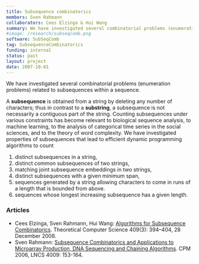 ```yaml
---
title: Subsequence combinatorics
members: Sven Rahmann
collaborators: Cees Elzinga & Hui Wang
summary: We have investigated several combinatorial problems (enumeration problems) related to subsequences within a sequence.
#image: /research/subseqcomb.png
software: SubSeqComb
tag: SubsequenceCombinatorics
funding: internal
status: past
layout: project
date: 2007-10-01
---
```


We have investigated several combinatorial problems (enumeration problems) related to subsequences within a sequence.

A **subsequence** is obtained from a string by deleting any number of characters; thus in contrast to a **substring**, a subsequence is not necessarily a contiguous part of the string.
Counting subsequences under various constraints has become relevant to biological sequence analysis, to machine learning, to the analysis of categorical time series in the social sciences, and to the theory of word complexity.
We have investigated properties of subsequences that lead to efficient dynamic programming algorithms to count

1. distinct subsequences in a string,
2. distinct common subsequences of two strings,
3. matching joint subsequence embeddings in two strings,
4. distinct subsequences with a given minimum span,
5. sequences generated by a string allowing characters to come in runs of a length that is bounded from above.
6. sequences whose longest increasing subsequence has a given length.

### Articles

* Cees Elzinga, Sven Rahmann, Hui Wang:  [Algorithms for Subsequence Combinatorics](http://dx.doi.org/10.1016/j.tcs.2008.08.035). Theoretical Computer Science 409(3): 394&#8211;404, 28 December 2008.
* Sven Rahmann: [Subsequence Combinatorics and Applications to Microarray Production, DNA Sequencing and Chaining Algorithms](/papers/Rahmann2006SubsequenceCombinatorics.pdf). CPM 2006, LNCS 4009: 153-164.
